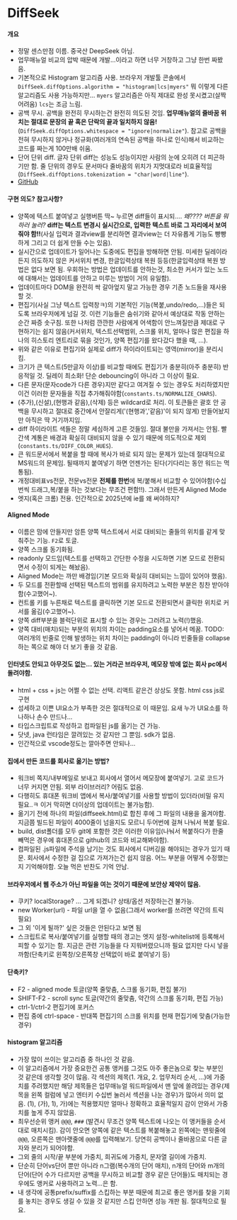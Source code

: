 # DiffSeek 
#### 개요
- 정말 센스만점 이름. 중국산 DeepSeek 아님.
- 업무매뉴얼 비교의 압박 때문에 개발...이라고 하면 너무 거창하고 그냥 한번 짜봤음.
- 기본적으로 Histogram 알고리즘 사용. 브라우저 개발툴 콘솔에서 `DiffSeek.diffOptions.algorithm = "histogram|lcs|myers"` 뭐 이렇게 다른 알고리즘도 사용 가능하지만... `myers` 알고리즘은 아직 제대로 완성 못시켰고(살짝 어려움) `lcs`는 조금 느림.
- 공백 무시. 공백을 완전히 무시하는건 완전히 의도된 것임. **업무매뉴얼의 줄바꿈 위치는 절대로 문장의 끝 혹은 단락의 끝과 일치하지 않음!**(`DiffSeek.diffOptions.whitespace = "ignore|normalize"`). 참고로 공백을 전혀 무시하지 않거나 정규화(여러개의 연속된 공백을 하나로 인식)해서 비교하는 코드를 짜는게 100만배 쉬움.
- 단어 단위 diff. 글자 단위 diff는 성능도 성능이지만 사람의 눈에 오히려 더 피곤하기만 함. 줄 단위의 경우도 문서마다 줄바꿈의 위치가 지멋대로라 비효율적임(`DiffSeek.diffOptions.tokenization = "char|word|line"`).
- [GitHub](https://github.com/mundi4/DiffSeek)

#### 구현 의도? 참고사항?
- 양쪽에 텍스트 붙여넣고 실행버튼 딱~ 누르면 diff들이 표시되.... *왜???? 버튼을 뭐하러 눌러?* **diff는 텍스트 변경시 실시간으로, 입력한 텍스트 바로 그 자리에서 보여줘야 함!!**(사실 입력과 결과view를 분리하면 결과view는 더 자유롭게 기능도 빵빵하게 그리고 더 쉽게 만들 수는 있음).
- 실시간으로 업데이트가 일어나는 도중에도 편집을 방해하면 안됨. 미세한 딜레이라든지 의도하지 않은 커서위치 변경, 한글입력상태 복원 등등(한글입력상태 복원 방법은 없다 보면 됨. 우회하는 방법은 업데이트를 안하는것, 최소한 커서가 있는 노드에 대해서는 업데이트를 안하고 미루는 방법이 거의 유일함).
- 업데이트마다 DOM을 완전히 싹 갈아엎지 말고 가능한 경우 기존 노드들을 재사용 할 것.
- 편집기(사실 그냥 텍스트 입력창ㅋ)의 기본적인 기능(복붙,undo/redo,...)들은 되도록 브라우저에게 넘길 것. 이런 기능들은 숨쉬기와 같아서 예상대로 작동 안하는 순간 짜증 솟구침. 또한 나처럼 깐깐한 사람에게 어색함이 안느껴질만큼 제대로 구현하기는 쉽지 않음(커서위치, 텍스트선택범위, 스크롤 위치, 얼마나 많은 편집을 하나의 히스토리 엔트리로 묶을 것인가, 양쪽 편집기를 왔다갔다 했을 때, ...).
- 위와 같은 이유로 편집기와 실제로 diff가 하이라이트되는 영역(mirror)을 분리시킴.
- 크기가 큰 텍스트(5만글자 이상)를 비교할 때에도 편집기가 충분히(아주 충분히) 반응적일 것. 딜레이 최소화! 단순 debouncing이 아니라 그 이상이 필요.
- 다른 문자(문자code가 다른 경우)지만 같다고 여겨질 수 있는 경우도 처리하였지만 이건 이러한 문자들을 직접 추가해줘야함(`constants.ts/NORMALIZE_CHARS`).
- (추가),(신설),(현행과 같음),(삭제) 등은 wildcard로 처리. 이 토큰들은 괄호 안 공백을 무시하고 절대로 중간에서 안잘리게('(현행과','같음)'이 되지 않게) 만들어놨지만 아직은 딱 거기까지임.
- diff 하이라이트 색들은 정말 세심하게 고른 것들임. 절대 불만을 가져서는 안됨. 빨간색 계통은 배경과 확실히 대비되지 않을 수 있기 때문에 의도적으로 제외(`constants.ts/DIFF_COLOR_HUES`).
- 큰 워드문서에서 복붙을 할 때에 복사가 바로 되지 않는 문제가 있는데 절대적으로 MS워드의 문제임. 될때까지 붙여넣기 하면 언젠가는 된다(기다리는 동안 워드는 먹통됨).
- 개정대비표vs전문, 전문vs전문 **전체를 한번**에 복/붙해서 비교할 수 있어야함(수십번씩 드래그,복/붙을 하는 것보다는 무조건 편함!!). 그래서 만든게  Aligned Mode
- 엣지(혹은 크롬) 전용. 인간적으로 2025년에 ie를 왜 써야하지?

#### Aligned Mode
- 이름은 맘에 안들지만 암튼 양쪽 텍스트에서 서로 대비되는 줄들의 위치를 같게 맞춰주는 기능. `F2`로 토글.
- 양쪽 스크롤 동기화됨.
- readonly 모드임(텍스트를 선택하고 간단한 수정을 시도하면 기본 모드로 전환되면서 수정이 되게는 해놨음).
- Aligned Mode는 까만 배경임(기본 모드와 확실히 대비되는 느낌이 있어야 했음).
- 두 모드를 전환할때 선택된 텍스트의 범위를 유지하려고 노력한 부분은 칭찬 받아야 함(수고했어~).
- 컨트롤 키를 누른채로 텍스트를 클릭하면 기본 모드로 전환되면서 클릭한 위치로 커서를 옮김(수고했어~).
- 양쪽 diff부분을 블럭단위로 표시할 수 있는 경우는 그러려고 노력(!)했음.
- 양쪽 대비(매치)되는 부분의 위치의 차이는 padding요소를 넣어서 메꿈. TODO: 여러개의 빈줄로 인해 발생하는 위치 차이는 padding이 아니라 빈줄들을 collapse하는 쪽으로 해야 더 보기 좋을 것 같음.

#### 인터넷도 안되고 아무것도 없는... 있는 거라곤 브라우저, 메모장 밖에 없는 회사 pc에서 돌려야함.
- html + css + js는 어쩔 수 없는 선택. 리액트 같은건 상상도 못함. html css js로 구현
- 섬세하고 이쁜 UI요소가 부족한 것은 절대적으로 이 때문임. 요새 누가 UI요소를 하나하나 손수 만드나...
- 타입스크립트로 작성하고 컴파일된 js를 옮기는 건 가능.
- 닷넷, java 런타임은 깔려있는 것 같지만 그 뿐임. sdk가 없음.
- 인간적으로 vscode정도는 깔아주면 안되나...

#### 집에서 만든 코드를 회사로 옮기는 방법?
- 워크비 쪽지/내부메일로 보내고 회사에서 열어서 메모장에 붙여넣기. 고로 코드가 너무 커지면 안됨. 외부 라이브러리? 어림도 없음.
- 다행히도 휴대폰 워크비 앱에서 복사/붙여넣기를 사용할 방법이 있더라(비밀 유지 필요..ㅋ 이거 막히면 더이상의 업데이트는 불가능함).
- 옮기기 전에 하나의 파일(diffseek.html)로 합친 후에 그 파일의 내용을 옮겨야함. 지금쯤 빌드된 파일이 4000줄이 넘을지도 모르니 두어번에 걸쳐 나눠서 복붙 필요.
- build, dist폴더를 모두 git에 포함한 것은 이러한 이유임(나눠서 복붙하다가 한줄 빼먹은 경우에 휴대폰으로 github의 코드와 비교해봐야함).
- 컴파일된 .js파일에 주석을 남기는 것도 회사에서 디버깅을 해야되는 경우가 있기 때문. 회사에서 수정한 걸 집으로 가져가는건 쉽지 않음. 어느 부분을 어떻게 수정했는지 기억해야함. 오늘 먹은 반찬도 기억 안남.

#### 브라우저에서 웹 주소가 아닌 파일을 여는 것이기 때문에 보안상 제약이 많음.
- 쿠키? localStorage? ... 그게 되겠니? 상태/옵션 저장하는건 불가능.
- new Worker(url) - 파일 url을 열 수 없음(그래서 worker를 쓰려면 약간의 트릭 필요)
- 그 외 '이게 될까?' 싶은 것들은 안된다고 보면 됨
- 스크립트로 복사/붙여넣기를 실행할 때의 경고는 엣지 설정-whitelist에 등록해서 피할 수 있기는 함. 지금은 관련 기능들을 다 지워버렸으니까 필요 없지만 다시 넣을까함(단축키로 왼쪽창/오른쪽창 선택없이 바로 붙여넣기 등)

#### 단축키?
- F2 - aligned mode 토글(양쪽 줄맞춤, 스크롤 동기화, 편집 불가)
- SHIFT-F2 - scroll sync 토글(약간의 줄맞춤, 약간의 스크롤 동기화, 편집 가능)
- ctrl-1/ctrl-2 편집기에 포커스
- 편집 중에 ctrl-space - 반대쪽 편집기의 스크롤 위치를 현재 편집기에 맞춤(가능한 경우)

#### histogram 알고리즘
- 가장 많이 쓰이는 알고리즘 중 하나인 것 같음.
- 이 알고리즘에서 가장 중요한건 공통 앵커를 그것도 아주 좋은놈으로 찾는 부분인 것 같은데 생각할 것이 많음. 각 섹션의 제목(1. 개요, 2. 업무처리 순서, ...)에 가중치를 주려했지만 해당 제목들은 업무매뉴얼 워드파일에서 맨 앞에 쏠려있는 경우(제목을 왼쪽 컬럼에 넣고 엔터키 수십번 눌러서 섹션을 나눈 경우)가 많아서 의미 없음. (1), (가), 1), 가)에는 적용했지만 얼마나 정확하고 효율적일지 감이 안와서 가중치를 높게 주지 않았음.
- 최우선순위 앵커 `@@@`, `###` (발견시 무조건 양쪽 텍스트에 나오는 이 앵커들을 순서대로 매치시킴). 감이 안오면 양쪽에 같은 텍스트를 복붙해놓고 왼쪽에는 맨윗줄에 `@@@`, 오른쪽은 맨아랫줄에 `@@@`를 입력해보기. 당연히 공백이나 줄바꿈으로 다른 글자와 분리가 되어야함.
- 그외  줄의 시작/끝 부분에 가중치, 희귀도에 가중치, 문자열 길이에 가중치.
- 단순히 단어vs단어 뿐만 아니라 n그램(복수개의 단어 매치), n개의 단어와 m개의 단어(단어 수가 다르지만 공백을 무시하고 비교할 경우 같은 단어들)도 매치되는 경우에도 앵커로 사용하려고 노력...은 함.
- 내 생각에 공통prefix/suffix를 스킵하는 부분 때문에 최고로 좋은 앵커를 찾을 기회를 놓치는 경우도 생길 수 있을 것 같지만 스킵 안하면 성능 개판 됨. 절대적으로 필요.
